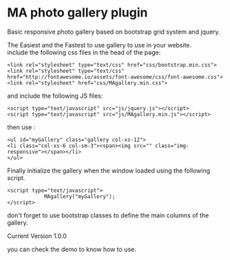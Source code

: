 # MA photo gallery plugin

Basic responsive photo gallery based on bootstrap grid system and jquery.
<br/>

The Easiest and the Fastest to use gallery to use in your website.
<br/>
include the following css files in the head of the page:

	<link rel="stylesheet" type="text/css" href="css/bootstrap.min.css">
	<link rel="stylesheet" type="text/css" href="http://fontawesome.io/assets/font-awesome/css/font-awesome.css">
	<link rel="stylesheet" href="css/MAgallery.min.css">

and include the following JS files:

	<script type="text/javascript" src="js/jquery.js"></script>
	<script type="text/javascript" src="js/MAgallery.min.js"></script>

then use :

	<ul id="myGallery" class="gallery col-xs-12">
	<li class="col-xs-6 col-sm-3"><span><img src="" class="img-responsive"></span></li>
	</ul>

Finally initialize the gallery when the window loaded using the following script.

	<script type="text/javascript">
	    		MAgallery("myGallery");
	</script>

don't forget to use bootstrap classes to define the main columns of the gallery.

Current Version 1.0.0

you can check the demo to know how to use.

